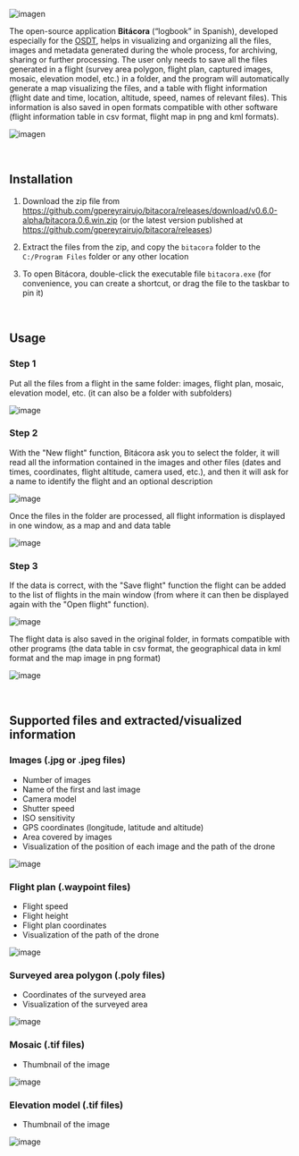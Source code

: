 ![imagen](https://user-images.githubusercontent.com/8480839/182930659-e23dcc4a-0738-4035-a775-a137cd8d06e0.png)


The open-source application **Bitácora** (“logbook” in Spanish), developed especially for the <a href="https://vuela.cc/en/toolkit">OSDT</a>, helps in visualizing and organizing all the files, images and metadata generated during the whole process, for archiving, sharing or further processing. The user only needs to save all the files generated in a flight (survey area polygon, flight plan, captured images, mosaic, elevation model, etc.) in a folder, and the program will automatically generate a map visualizing the files, and a table with flight information (flight date and time, location, altitude, speed, names of relevant files). This information is also saved in open formats compatible with other software (flight information table in csv format, flight map in png and kml formats).

![imagen](https://user-images.githubusercontent.com/38918639/182966424-b67a3b9d-f8ea-4d33-ba57-f089421e5722.png)


&nbsp;
## Installation

1. Download the zip file from <a href="https://github.com/gpereyrairujo/bitacora/releases/download/v0.6.0-alpha/bitacora.0.6.win.zip">https://github.com/gpereyrairujo/bitacora/releases/download/v0.6.0-alpha/bitacora.0.6.win.zip</a> (or the latest version published at <a href="https://github.com/gpereyrairujo/bitacora/releases">https://github.com/gpereyrairujo/bitacora/releases</a>)

2. Extract the files from the zip, and copy the `bitacora` folder to the `C:/Program Files` folder or any other location

3. To open Bitácora, double-click the executable file `bitacora.exe` (for convenience, you can create a shortcut, or drag the file to the taskbar to pin it)


&nbsp;
## Usage

### Step 1
Put all the files from a flight in the same folder: images, flight plan, mosaic, elevation model, etc. (it can also be a folder with subfolders)

![image](https://user-images.githubusercontent.com/8480839/182928249-f728c5a9-82f0-4356-b61e-5d0704d9db0f.png)

### Step 2
With the "New flight" function, Bitácora ask you to select the folder, it will read all the information contained in the images and other files (dates and times, coordinates, flight altitude, camera used, etc.), and then it will ask for a name to identify the flight and an optional description

![image](https://user-images.githubusercontent.com/8480839/182928563-ec6c487a-ee30-4be4-84b3-818b6ce51b30.png)

Once the files in the folder are processed, all flight information is displayed in one window, as a map and and data table

![image](https://user-images.githubusercontent.com/8480839/182928763-0b5480fc-c143-4648-9526-4fcc92c76e75.png)

### Step 3
If the data is correct, with the "Save flight" function the flight can be added to the list of flights in the main window (from where it can then be displayed again with the "Open flight" function).

![image](https://user-images.githubusercontent.com/8480839/182928889-5b3bff65-734e-494a-8c38-6b689ee3147f.png)

The flight data is also saved in the original folder, in formats compatible with other programs (the data table in csv format, the geographical data in kml format and the map image in png format)

![image](https://user-images.githubusercontent.com/8480839/182929040-6a582e9e-3ed1-43d8-a9f2-803f5c862a73.png)


&nbsp;
## Supported files and extracted/visualized information

### Images (.jpg or .jpeg files)
- Number of images
- Name of the first and last image
- Camera model
- Shutter speed
- ISO sensitivity
- GPS coordinates (longitude, latitude and altitude)
- Area covered by images
- Visualization of the position of each image and the path of the drone

![image](https://user-images.githubusercontent.com/8480839/182951201-ea2ff746-1542-4dc9-ab27-d515c94b3778.png)

### Flight plan (.waypoint files)
- Flight speed
- Flight height
- Flight plan coordinates
- Visualization of the path of the drone

![image](https://user-images.githubusercontent.com/8480839/182951704-6c7b4e2f-b3b6-4134-ba78-5b7c0894eee0.png)

### Surveyed area polygon (.poly files)
- Coordinates of the surveyed area
- Visualization of the surveyed area

![image](https://user-images.githubusercontent.com/8480839/182951952-d5e80f94-ad6f-40d1-88a8-18fa49ac2c71.png)

### Mosaic (.tif files)
- Thumbnail of the image

![image](https://user-images.githubusercontent.com/8480839/182952271-ddcb92b7-df7f-4828-bd03-2c6d24232e67.png)

### Elevation model (.tif files)
- Thumbnail of the image

![image](https://user-images.githubusercontent.com/8480839/182954453-90254f60-abba-4280-9947-500465756835.png)


&nbsp;
